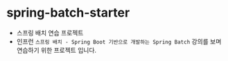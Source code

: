 # spring-batch-starter

- 스프링 배치 연습 프로젝트
- 인프런 `스프링 배치 - Spring Boot 기반으로 개발하는 Spring Batch` 강의를 보며 연습하기 위한 프로젝트 입니다.